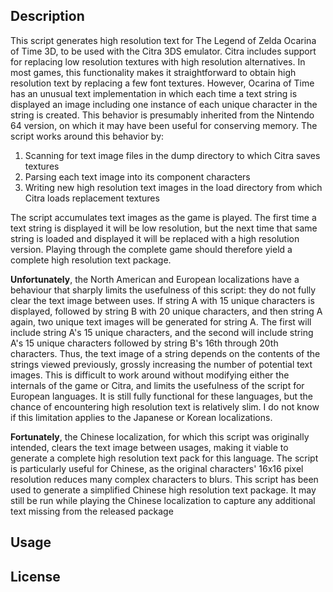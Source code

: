 ## Description
This script generates high resolution text for The Legend of Zelda Ocarina of
Time 3D, to be used with the Citra 3DS emulator. Citra includes support for
replacing low resolution textures with high resolution alternatives. In most
games, this functionality makes it straightforward to obtain high resolution
text by replacing a few font textures. However, Ocarina of Time has an unusual
text implementation in which each time a text string is displayed an image
including one instance of each unique character in the string is created. This
behavior is presumably inherited from the Nintendo 64 version, on which it may
have been useful for conserving memory. The script works around this behavior
by:
1. Scanning for text image files in the dump directory to which Citra saves
   textures
2. Parsing each text image into its component characters
3. Writing new high resolution text images in the load directory from which
   Citra loads replacement textures

The script accumulates text images as the game is played. The first time a text
string is displayed it will be low resolution, but the next time that same
string is loaded and displayed it will be replaced with a high resolution
version. Playing through the complete game should therefore yield a complete
high resolution text package.

**Unfortunately**, the North American and European localizations have a
behaviour that sharply limits the usefulness of this script: they do not fully
clear the text image between uses. If string A with 15 unique characters is
displayed, followed by string B with 20 unique characters, and then string A
again, two unique text images will be generated for string A. The first will
include string A's 15 unique characters, and the second will include string A's
15 unique characters followed by string B's 16th through 20th characters. Thus,
the text image of a string depends on the contents of the strings viewed
previously, grossly increasing the number of potential text images. This is
difficult to work around without modifying either the internals of the game or
Citra, and limits the usefulness of the script for European languages. It is
still fully functional for these languages, but the chance of encountering high
resolution text is relatively slim. I do not know if this limitation applies to
the Japanese or Korean localizations.

**Fortunately**, the Chinese localization, for which this script was originally
intended, clears the text image between usages, making it viable to generate a
complete high resolution text pack for this language. The script is
particularly useful for Chinese, as the original characters' 16x16 pixel
resolution reduces many complex characters to blurs. This script has been used
to generate a simplified Chinese high resolution text package. It may still be
run while playing the Chinese localization to capture any additional text
missing from the released package

## Usage

## License
